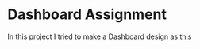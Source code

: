 # Dashboard Assignment

In this project I tried to make a Dashboard design as [this](https://tinyurl.com/mv5erx9j)